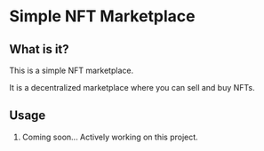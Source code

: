 # Simple NFT Marketplace

## What is it?

  This is a simple NFT marketplace.

  It is a decentralized marketplace where you can sell and buy NFTs.

## Usage

  1. Coming soon... Actively working on this project.